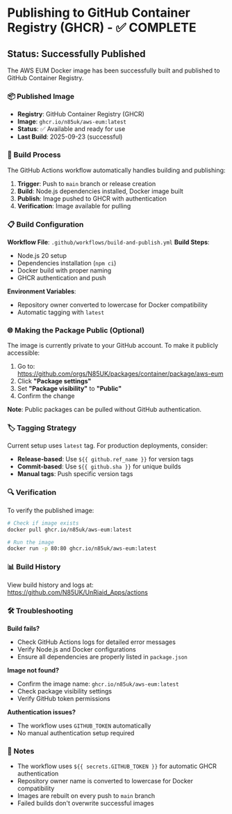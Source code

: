 # Publishing to GitHub Container Registry (GHCR) - ✅ COMPLETE

## Status: Successfully Published

The AWS EUM Docker image has been successfully built and published to GitHub Container Registry.

### 📦 Published Image
- **Registry**: GitHub Container Registry (GHCR)
- **Image**: `ghcr.io/n85uk/aws-eum:latest`
- **Status**: ✅ Available and ready for use
- **Last Build**: 2025-09-23 (successful)

### 🔄 Build Process

The GitHub Actions workflow automatically handles building and publishing:

1. **Trigger**: Push to `main` branch or release creation
2. **Build**: Node.js dependencies installed, Docker image built
3. **Publish**: Image pushed to GHCR with authentication
4. **Verification**: Image available for pulling

### 📋 Build Configuration

**Workflow File**: `.github/workflows/build-and-publish.yml`
**Build Steps**:
- Node.js 20 setup
- Dependencies installation (`npm ci`)
- Docker build with proper naming
- GHCR authentication and push

**Environment Variables**:
- Repository owner converted to lowercase for Docker compatibility
- Automatic tagging with `latest`

### 🌐 Making the Package Public (Optional)

The image is currently private to your GitHub account. To make it publicly accessible:

1. Go to: https://github.com/orgs/N85UK/packages/container/package/aws-eum
2. Click **"Package settings"**
3. Set **"Package visibility"** to **"Public"**
4. Confirm the change

**Note**: Public packages can be pulled without GitHub authentication.

### 🏷️ Tagging Strategy

Current setup uses `latest` tag. For production deployments, consider:

- **Release-based**: Use `${{ github.ref_name }}` for version tags
- **Commit-based**: Use `${{ github.sha }}` for unique builds
- **Manual tags**: Push specific version tags

### 🔍 Verification

To verify the published image:

```bash
# Check if image exists
docker pull ghcr.io/n85uk/aws-eum:latest

# Run the image
docker run -p 80:80 ghcr.io/n85uk/aws-eum:latest
```

### 📊 Build History

View build history and logs at:
https://github.com/N85UK/UnRiaid_Apps/actions

### 🛠️ Troubleshooting

**Build fails?**
- Check GitHub Actions logs for detailed error messages
- Verify Node.js and Docker configurations
- Ensure all dependencies are properly listed in `package.json`

**Image not found?**
- Confirm the image name: `ghcr.io/n85uk/aws-eum:latest`
- Check package visibility settings
- Verify GitHub token permissions

**Authentication issues?**
- The workflow uses `GITHUB_TOKEN` automatically
- No manual authentication setup required

### 📝 Notes

- The workflow uses `${{ secrets.GITHUB_TOKEN }}` for automatic GHCR authentication
- Repository owner name is converted to lowercase for Docker compatibility
- Images are rebuilt on every push to `main` branch
- Failed builds don't overwrite successful images
